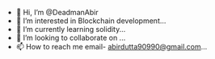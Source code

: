 - 👋 Hi, I’m @DeadmanAbir
- 👀 I’m interested in Blockchain development...
- 🌱 I’m currently learning solidity...
- 💞️ I’m looking to collaborate on ...
- 📫 How to reach me email- abirdutta90990@gmail.com...

<!---
DeadmanAbir/DeadmanAbir is a ✨ special ✨ repository because its `README.md` (this file) appears on your GitHub profile.
You can click the Preview link to take a look at your changes.
--->

